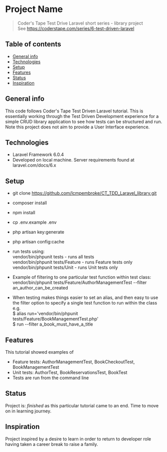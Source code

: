 # Project Name
> Coder's Tape Test Drive Laravel short series - library project  
See https://coderstape.com/series/6-test-driven-laravel

## Table of contents
* [General info](#general-info)
* [Technologies](#technologies)
* [Setup](#setup)
* [Features](#features)
* [Status](#status)
* [Inspiration](#inspiration)

## General info
This code follows Coder's Tape Test Driven Laravel tutorial. This is essentially working through the Test Driven Development experience for a simple CRUD library application to see how tests can be structured and run.
Note this project does not aim to provide a User Interface experience.

## Technologies
* Laravel Framework 6.0.4
* Developed on local machine. Server requirements found at laravel.com/docs/6.x

## Setup
* git clone https://github.com/lcmpembroke/CT_TDD_Laravel_library.git
* composer install
* npm install 
* cp .env.example .env
* php artisan key:generate
* php artisan config:cache 
* run tests using:  
vendor/bin/phpunit tests  			- runs all tests  
vendor/bin/phpunit tests/Feature    - runs Feature tests only  
vendor/bin/phpunit tests/Unit  		- runs Unit tests only  


* Example of filtering to one particular test function within test class:  
vendor/bin/phpunit tests/Feature/AuthorManagementTest --filter an_author_can_be_created

* When testing makes things easier to set an alias, and then easy to use the filter option to specify a single test function to run within the class e.g.   
$ alias run='vendor/bin/phpunit tests/Feature/BookManagementTest.php'   
$ run --filter a_book_must_have_a_title

## Features
This tutorial showed examples of
* Feature tests: AuthorManagementTest, BookCheckoutTest,  BookManagementTest
* Unit tests: AuthorTest, BookReservationsTest, BookTest
* Tests are run from the command line

## Status
Project is: _finished_ as this particular tutorial came to an end. Time to move on in learning journey.

## Inspiration
Project inspired by a desire to learn in order to return to developer role having taken a career break to raise a family.
